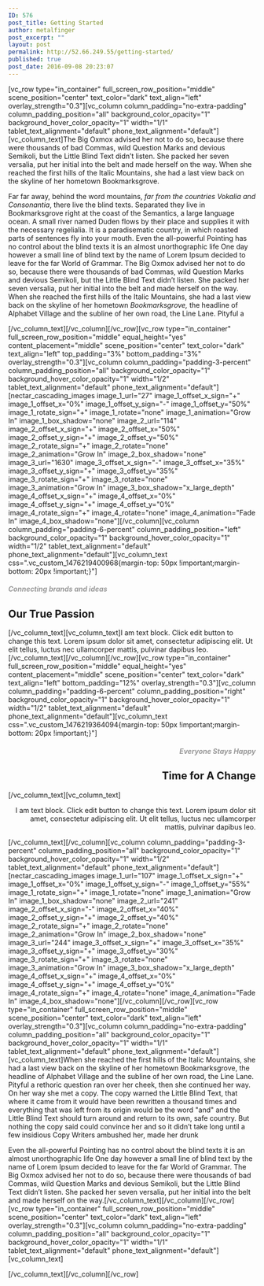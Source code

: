 ```yaml
---
ID: 576
post_title: Getting Started
author: metalfinger
post_excerpt: ""
layout: post
permalink: http://52.66.249.55/getting-started/
published: true
post_date: 2016-09-08 20:23:07
---
```

[vc_row type="in_container" full_screen_row_position="middle" scene_position="center" text_color="dark" text_align="left" overlay_strength="0.3"][vc_column column_padding="no-extra-padding" column_padding_position="all" background_color_opacity="1" background_hover_color_opacity="1" width="1/1" tablet_text_alignment="default" phone_text_alignment="default"][vc_column_text]The Big Oxmox advised her not to do so, because there were thousands of bad Commas, wild Question Marks and devious Semikoli, but the Little Blind Text didn’t listen. She packed her seven versalia, put her initial into the belt and made herself on the way. When she reached the first hills of the Italic Mountains, she had a last view back on the skyline of her hometown Bookmarksgrove.

Far far away, behind the word mountains, <em>far from the countries Vokalia and Consonantia</em>, there live the blind texts. Separated they live in Bookmarksgrove right at the coast of the Semantics, a large language ocean. A small river named Duden flows by their place and supplies it with the necessary regelialia. It is a paradisematic country, in which roasted parts of sentences fly into your mouth. Even the all-powerful Pointing has no control about the blind texts it is an almost unorthographic life One day however a small line of blind text by the name of Lorem Ipsum decided to leave for the far World of Grammar. The Big Oxmox advised her not to do so, because there were thousands of bad Commas, wild Question Marks and devious Semikoli, but the Little Blind Text didn’t listen. She packed her seven versalia, put her initial into the belt and made herself on the way. When she reached the first hills of the Italic Mountains, she had a last view back on the skyline of her hometown <em>Bookmarksgrove,</em> the headline of Alphabet Village and the subline of her own road, the Line Lane. Pityful a

[/vc_column_text][/vc_column][/vc_row][vc_row type="in_container" full_screen_row_position="middle" equal_height="yes" content_placement="middle" scene_position="center" text_color="dark" text_align="left" top_padding="3%" bottom_padding="3%" overlay_strength="0.3"][vc_column column_padding="padding-3-percent" column_padding_position="all" background_color_opacity="1" background_hover_color_opacity="1" width="1/2" tablet_text_alignment="default" phone_text_alignment="default"][nectar_cascading_images image_1_url="27" image_1_offset_x_sign="+" image_1_offset_x="0%" image_1_offset_y_sign="-" image_1_offset_y="50%" image_1_rotate_sign="+" image_1_rotate="none" image_1_animation="Grow In" image_1_box_shadow="none" image_2_url="114" image_2_offset_x_sign="+" image_2_offset_x="50%" image_2_offset_y_sign="+" image_2_offset_y="50%" image_2_rotate_sign="+" image_2_rotate="none" image_2_animation="Grow In" image_2_box_shadow="none" image_3_url="1630" image_3_offset_x_sign="-" image_3_offset_x="35%" image_3_offset_y_sign="+" image_3_offset_y="35%" image_3_rotate_sign="+" image_3_rotate="none" image_3_animation="Grow In" image_3_box_shadow="x_large_depth" image_4_offset_x_sign="+" image_4_offset_x="0%" image_4_offset_y_sign="+" image_4_offset_y="0%" image_4_rotate_sign="+" image_4_rotate="none" image_4_animation="Fade In" image_4_box_shadow="none"][/vc_column][vc_column column_padding="padding-6-percent" column_padding_position="left" background_color_opacity="1" background_hover_color_opacity="1" width="1/2" tablet_text_alignment="default" phone_text_alignment="default"][vc_column_text css=".vc_custom_1476219400968{margin-top: 50px !important;margin-bottom: 20px !important;}"]
<h5><span style="color: #999999;">Connecting brands and ideas</span></h5>
<h2>Our True Passion</h2>
[/vc_column_text][vc_column_text]I am text block. Click edit button to change this text. Lorem ipsum dolor sit amet, consectetur adipiscing elit. Ut elit tellus, luctus nec ullamcorper mattis, pulvinar dapibus leo.[/vc_column_text][/vc_column][/vc_row][vc_row type="in_container" full_screen_row_position="middle" equal_height="yes" content_placement="middle" scene_position="center" text_color="dark" text_align="left" bottom_padding="12%" overlay_strength="0.3"][vc_column column_padding="padding-6-percent" column_padding_position="right" background_color_opacity="1" background_hover_color_opacity="1" width="1/2" tablet_text_alignment="default" phone_text_alignment="default"][vc_column_text css=".vc_custom_1476219364094{margin-top: 50px !important;margin-bottom: 20px !important;}"]
<h5 style="text-align: right;"><span style="color: #999999;">Everyone Stays Happy</span></h5>
<h2 style="text-align: right;">Time for A Change</h2>
[/vc_column_text][vc_column_text]
<p style="text-align: right;">I am text block. Click edit button to change this text. Lorem ipsum dolor sit amet, consectetur adipiscing elit. Ut elit tellus, luctus nec ullamcorper mattis, pulvinar dapibus leo.</p>
[/vc_column_text][/vc_column][vc_column column_padding="padding-3-percent" column_padding_position="all" background_color_opacity="1" background_hover_color_opacity="1" width="1/2" tablet_text_alignment="default" phone_text_alignment="default"][nectar_cascading_images image_1_url="107" image_1_offset_x_sign="+" image_1_offset_x="0%" image_1_offset_y_sign="-" image_1_offset_y="55%" image_1_rotate_sign="+" image_1_rotate="none" image_1_animation="Grow In" image_1_box_shadow="none" image_2_url="241" image_2_offset_x_sign="-" image_2_offset_x="40%" image_2_offset_y_sign="+" image_2_offset_y="40%" image_2_rotate_sign="+" image_2_rotate="none" image_2_animation="Grow In" image_2_box_shadow="none" image_3_url="244" image_3_offset_x_sign="+" image_3_offset_x="35%" image_3_offset_y_sign="+" image_3_offset_y="30%" image_3_rotate_sign="+" image_3_rotate="none" image_3_animation="Grow In" image_3_box_shadow="x_large_depth" image_4_offset_x_sign="+" image_4_offset_x="0%" image_4_offset_y_sign="+" image_4_offset_y="0%" image_4_rotate_sign="+" image_4_rotate="none" image_4_animation="Fade In" image_4_box_shadow="none"][/vc_column][/vc_row][vc_row type="in_container" full_screen_row_position="middle" scene_position="center" text_color="dark" text_align="left" overlay_strength="0.3"][vc_column column_padding="no-extra-padding" column_padding_position="all" background_color_opacity="1" background_hover_color_opacity="1" width="1/1" tablet_text_alignment="default" phone_text_alignment="default"][vc_column_text]When she reached the first hills of the Italic Mountains, she had a last view back on the skyline of her hometown Bookmarksgrove, the headline of Alphabet Village and the subline of her own road, the Line Lane. Pityful a rethoric question ran over her cheek, then she continued her way. On her way she met a copy. The copy warned the Little Blind Text, that where it came from it would have been rewritten a thousand times and everything that was left from its origin would be the word "and" and the Little Blind Text should turn around and return to its own, safe country. But nothing the copy said could convince her and so it didn’t take long until a few insidious Copy Writers ambushed her, made her drunk

Even the all-powerful Pointing has no control about the blind texts it is an almost unorthographic life One day however a small line of blind text by the name of Lorem Ipsum decided to leave for the far World of Grammar. The Big Oxmox advised her not to do so, because there were thousands of bad Commas, wild Question Marks and devious Semikoli, but the Little Blind Text didn’t listen. She packed her seven versalia, put her initial into the belt and made herself on the way.[/vc_column_text][/vc_column][/vc_row][vc_row type="in_container" full_screen_row_position="middle" scene_position="center" text_color="dark" text_align="left" overlay_strength="0.3"][vc_column column_padding="no-extra-padding" column_padding_position="all" background_color_opacity="1" background_hover_color_opacity="1" width="1/1" tablet_text_alignment="default" phone_text_alignment="default"][vc_column_text]

[/vc_column_text][/vc_column][/vc_row]